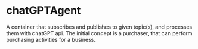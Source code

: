 # chatGPTAgent
 A container that subscribes and publishes to given topic(s), and processes them with chatGPT api. The initial concept is a purchaser, that can perform purchasing activities for a business. 
